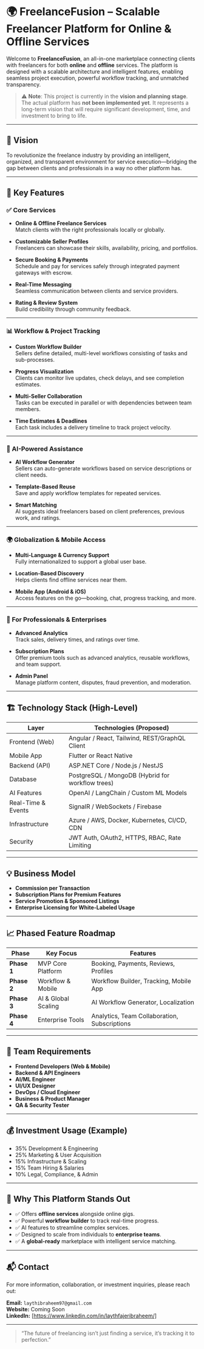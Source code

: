 # 🌍 FreelanceFusion – Scalable Freelancer Platform for Online & Offline Services

Welcome to **FreelanceFusion**, an all-in-one marketplace connecting clients with freelancers for both **online** and **offline** services. The platform is designed with a scalable architecture and intelligent features, enabling seamless project execution, powerful workflow tracking, and unmatched transparency.

> ⚠️ **Note**: This project is currently in the **vision and planning stage**. The actual platform has **not been implemented yet**. It represents a long-term vision that will require significant development, time, and investment to bring to life.

---

## 🧠 Vision

To revolutionize the freelance industry by providing an intelligent, organized, and transparent environment for service execution—bridging the gap between clients and professionals in a way no other platform has.

---

## 🚀 Key Features

### ✅ Core Services
- **Online & Offline Freelance Services**  
  Match clients with the right professionals locally or globally.

- **Customizable Seller Profiles**  
  Freelancers can showcase their skills, availability, pricing, and portfolios.

- **Secure Booking & Payments**  
  Schedule and pay for services safely through integrated payment gateways with escrow.

- **Real-Time Messaging**  
  Seamless communication between clients and service providers.

- **Rating & Review System**  
  Build credibility through community feedback.

---

### 📊 Workflow & Project Tracking

- **Custom Workflow Builder**  
  Sellers define detailed, multi-level workflows consisting of tasks and sub-processes.

- **Progress Visualization**  
  Clients can monitor live updates, check delays, and see completion estimates.

- **Multi-Seller Collaboration**  
  Tasks can be executed in parallel or with dependencies between team members.

- **Time Estimates & Deadlines**  
  Each task includes a delivery timeline to track project velocity.

---

### 🤖 AI-Powered Assistance

- **AI Workflow Generator**  
  Sellers can auto-generate workflows based on service descriptions or client needs.

- **Template-Based Reuse**  
  Save and apply workflow templates for repeated services.

- **Smart Matching**  
  AI suggests ideal freelancers based on client preferences, previous work, and ratings.

---

### 🌍 Globalization & Mobile Access

- **Multi-Language & Currency Support**  
  Fully internationalized to support a global user base.

- **Location-Based Discovery**  
  Helps clients find offline services near them.

- **Mobile App (Android & iOS)**  
  Access features on the go—booking, chat, progress tracking, and more.

---

### 💼 For Professionals & Enterprises

- **Advanced Analytics**  
  Track sales, delivery times, and ratings over time.

- **Subscription Plans**  
  Offer premium tools such as advanced analytics, reusable workflows, and team support.

- **Admin Panel**  
  Manage platform content, disputes, fraud prevention, and moderation.

---

## 🏗️ Technology Stack (High-Level)

| Layer              | Technologies (Proposed)                            |
|-------------------|----------------------------------------------------|
| Frontend (Web)     | Angular / React, Tailwind, REST/GraphQL Client     |
| Mobile App         | Flutter or React Native                            |
| Backend (API)      | ASP.NET Core / Node.js / NestJS                    |
| Database           | PostgreSQL / MongoDB (Hybrid for workflow trees)  |
| AI Features        | OpenAI / LangChain / Custom ML Models              |
| Real-Time & Events | SignalR / WebSockets / Firebase                    |
| Infrastructure     | Azure / AWS, Docker, Kubernetes, CI/CD, CDN       |
| Security           | JWT Auth, OAuth2, HTTPS, RBAC, Rate Limiting       |

---

## 💡 Business Model

- **Commission per Transaction**
- **Subscription Plans for Premium Features**
- **Service Promotion & Sponsored Listings**
- **Enterprise Licensing for White-Labeled Usage**

---

## 📈 Phased Feature Roadmap

| Phase        | Key Focus                     | Features                                   |
|--------------|-------------------------------|--------------------------------------------|
| **Phase 1**  | MVP Core Platform              | Booking, Payments, Reviews, Profiles       |
| **Phase 2**  | Workflow & Mobile              | Workflow Builder, Tracking, Mobile App     |
| **Phase 3**  | AI & Global Scaling            | AI Workflow Generator, Localization        |
| **Phase 4**  | Enterprise Tools               | Analytics, Team Collaboration, Subscriptions |

---

## 👥 Team Requirements

- **Frontend Developers (Web & Mobile)**
- **Backend & API Engineers**
- **AI/ML Engineer**
- **UI/UX Designer**
- **DevOps / Cloud Engineer**
- **Business & Product Manager**
- **QA & Security Tester**

---

## 💰 Investment Usage (Example)

- 35% Development & Engineering  
- 25% Marketing & User Acquisition  
- 15% Infrastructure & Scaling  
- 15% Team Hiring & Salaries  
- 10% Legal, Compliance, & Admin

---

## 📌 Why This Platform Stands Out

- ✅ Offers **offline services** alongside online gigs.
- ✅ Powerful **workflow builder** to track real-time progress.
- ✅ AI features to streamline complex services.
- ✅ Designed to scale from individuals to **enterprise teams**.
- ✅ A **global-ready** marketplace with intelligent service matching.

---

## 📬 Contact

For more information, collaboration, or investment inquiries, please reach out:

**Email:** `laythibraheem97@gmail.com`  
**Website:** Coming Soon  
**LinkedIn:** [https://www.linkedin.com/in/laythfajeribraheem/]

---

> “The future of freelancing isn’t just finding a service, it’s tracking it to perfection.”
